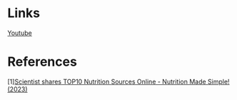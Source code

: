 # Links
[Youtube](https://www.youtube.com/@DrBradStanfield)

# References
[1][Scientist shares TOP10 Nutrition Sources Online - Nutrition Made Simple! (2023)](https://www.youtube.com/watch?v=IM065uo2_NM)